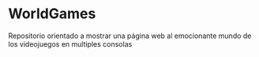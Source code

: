# WorldGames
Repositorio orientado a mostrar una página web al emocionante mundo de los videojuegos en multiples consolas
